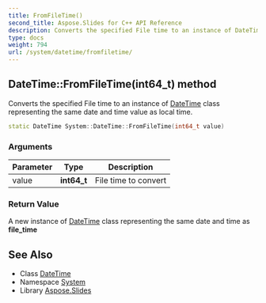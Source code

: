 ```yaml
---
title: FromFileTime()
second_title: Aspose.Slides for C++ API Reference
description: Converts the specified File time to an instance of DateTime class representing the same date and time value as local time.
type: docs
weight: 794
url: /system/datetime/fromfiletime/
---
```

## DateTime::FromFileTime(int64_t) method


Converts the specified File time to an instance of [DateTime](../) class representing the same date and time value as local time.

```cpp
static DateTime System::DateTime::FromFileTime(int64_t value)
```


### Arguments

| Parameter | Type | Description |
| --- | --- | --- |
| value | **int64_t** | File time to convert |

### Return Value

A new instance of [DateTime](../) class representing the same date and time as **file_time**

## See Also

* Class [DateTime](../)
* Namespace [System](../../)
* Library [Aspose.Slides](../../../)